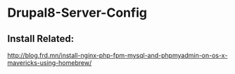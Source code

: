 # Drupal8-Server-Config

## Install Related:
http://blog.frd.mn/install-nginx-php-fpm-mysql-and-phpmyadmin-on-os-x-mavericks-using-homebrew/
